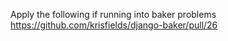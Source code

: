 Apply the following if running into baker problems https://github.com/krisfields/django-baker/pull/26
